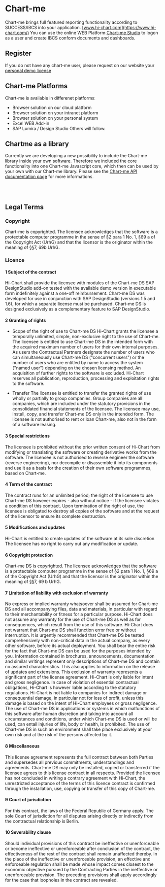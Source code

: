 # Chart-me
Chart-me brings full featured reporting functionality according to SUCCESS/IBCS into your application. [www.hi-chart.com](https://www.hi-chart.com/)
You can use the online WEB Platform <a href='https://chart-me-cloud.com/' target='_blank'>Chart-me Studio</a> to logon as a user and create IBCS conform documents and dashboards.

## Register
If you do not have any chart-me user, please request on our website your [personal demo license](https://hi-chart.com/en/chart-me-products/chart-me-test-licence-request-form/)

## Chart-me Platforms
Chart-me is available in differenet platforms:
- Browser solution on our cloud platform
- Browser solution on your intranet platform
- Browser solution on your personal system
- Excel WEB Add-in
- SAP Lumira / Design Studio
Others will follow.

## Chartme as a library
Currently we are developing a new possibility to include the Chart-me library inside your own software. Therefore we included the core functionality into one Chart-me Javascript core, which then can be used by your own with our Chart-me library.
Please see the [Chart-me API documentation page](https://chart-me-cloud.com/chart-me/V3.0/documentation/) for more informations.

<br /><br />
## Legal Terms
### Copyright
Chart-me is copyrighted. The licensee acknowledges that the software is a protectable computer programme in the sense of &sect;2 para 1 No. 1, &sect;69 a of the Copyright Act (UrhG) and that the licensor is the originator within the meaning of &sect;&sect;7, 69b UrhG.

### Licence
#### 1 Subject of the contract
Hi-Chart shall provide the licensee with modules of the Chart-me DS SAP DesignStudio add-on tested with the available demo version in executable form indefinitely against a one-off reimbursement.
Chart-me DS was developed for use in conjunction with SAP DesignStudio (versions 1.5 and 1.6), for which a separate license must be purchased. Chart-me DS is designed exclusively as a complementary feature to SAP DesignStudio.

#### 2 Granting of rights
- Scope of the right of use to Chart-me DS 
Hi-Chart grants the licensee a temporally unlimited, simple, non-exclusive right to the use of Chart-me. The licensee is entitled to use Chart-me DS in the intended form with the acquired maximum number of users for their own internal purposes. As users the Contractual Partners designate the number of users who can simultaneously use Chart-me DS ("concurrent users") or the number of users who are entitled by name to access the system ("named user") depending on the chosen licensing method.
An acquisition of further rights to the software is excluded. Hi-Chart reserves all publication, reproduction, processing and exploitation rights to the software.

- Transfer 
The licensee is entitled to transfer the granted rights of use wholly or partially to group companies. Group companies are all companies, which are included under the statutory provisions in the consolidated financial statements of the licensee.
The licensee may use, install, copy, and transfer Chart-me DS only in the intended form. The licensee is not authorised to rent or loan Chart-me, also not in the form of a software leasing.

#### 3 Special restrictions
The licensee is prohibited without the prior written consent of Hi-Chart from modifying or translating the software or creating derivative works from the software. The licensee is not authorised to reverse engineer the software (reverse engineering), nor decompile or disassemble it into its components and use it as a basis for the creation of their own software programmes, based on Chart-me.

#### 4 Term of the contract
The contract runs for an unlimited period; the right of the licensee to use Chart-me DS however expires - also without notice - if the licensee violates a condition of this contract. Upon termination of the right of use, the licensee is obligated to destroy all copies of the software and at the request of the licensor to ensure its complete destruction.

#### 5 Modifications and updates
Hi-Chart is entitled to create updates of the software at its sole discretion. The licensee has no right to carry out any modification or update.

#### 6 Copyright protection
Chart-me DS is copyrighted. The licensee acknowledges that the software is a protectable computer programme in the sense of &sect;2 para 1 No. 1, &sect;69 a of the Copyright Act (UrhG) and that the licensor is the originator within the meaning of &sect;&sect;7, 69 b UrhG.

#### 7 Limitation of liability with exclusion of warranty
No express or implied warranty whatsoever shall be assumed for Chart-me DS and all accompanying files, data and materials, in particular with regard to their merchantability or fitness for a particular purpose. Hi-Chart does not assume any warranty for the use of Chart-me DS as well as for consequences, which result from the use of this software. Hi-Chart does not warrant that Chart-me DS shall function error free or without interruption. It is urgently recommended that Chart-me DS be tested comprehensively with non-critical data in the actual company, as every other software, before its actual deployment. You shall bear the entire risk for the fact that Chart-me DS can be used for the purposes intended by you. Information contained in brochures, announcements, documentation and similar writings represent only descriptions of Chart-me DS and contain no assured characteristics. This also applies to information on the release of updates and extensions.
This exclusion of warranty represents a significant part of the license agreement.
Hi-Chart is only liable for intent and gross negligence. In case of violation of essential contractual obligations, Hi-Chart is however liable according to the statutory regulations. Hi-Chart is not liable to companies for indirect damage or consequential damage, in particular not for loss of profit, unless this damage is based on the intent of Hi-Chart employees or gross negligence.
The use of Chart-me DS in applications or systems in which malfunctions of this software after human discretion and taking into account all circumstances and conditions, under which Chart-me DS is used or will be used, can entail injuries of life, body or health, is prohibited. The use of Chart-me DS in such an environment shall take place exclusively at your own risk and at the risk of the persons affected by it.

#### 8 Miscellaneous
This license agreement represents the full contract between both Parties and supersedes all previous commitments, understandings and agreements.
Chart-me DS may only be installed, copied or transferred if the licensee agrees to this license contract in all respects. Provided the licensee has not concluded in writing a contrary agreement with Hi-Chart, the unrestricted acceptance of the terms of this licence contract is confirmed through the installation, use, copying or transfer of this copy of Chart-me.

#### 9 Court of jurisdiction
For this contract, the laws of the Federal Republic of Germany apply.
The sole Court of jurisdiction for all disputes arising directly or indirectly from the contractual relationship is Berlin.

#### 10 Severability clause
Should individual provisions of this contract be ineffective or unenforceable or become ineffective or unenforceable after conclusion of the contract, the effectiveness of the rest of the contract shall remain unaffected thereby. In the place of the ineffective or unenforceable provision, an effective and enforceable regulation shall be made whose impact comes closest to the economic objective pursued by the Contracting Parties in the ineffective or unenforceable provision. The preceding provisions shall apply accordingly for the case that loopholes in the contract are revealed.



